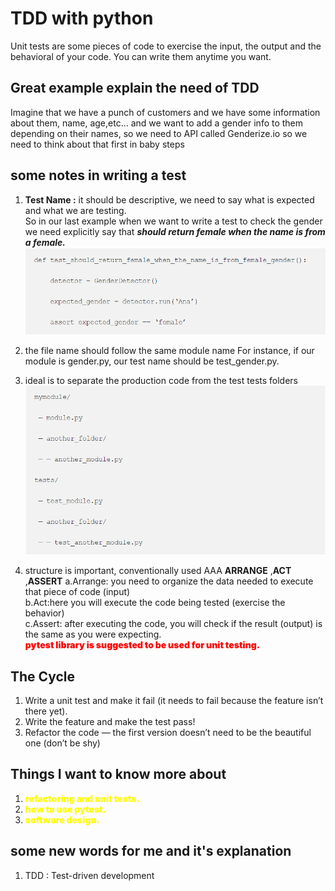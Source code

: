 
# TDD with python

Unit tests are some pieces of code to exercise the input, the output and the behavioral of your code. You can write them anytime you want.

## Great example explain the need of TDD  

Imagine that we have a punch of customers and we have some information about them, name, age,etc...
and we want to add a gender info to them depending on their names, so we need to API called Genderize.io
so we need to think about that first in baby steps

## some notes in writing a test

1. **Test Name :** it should be descriptive, we need to say what is expected and what we are testing.  
   So in our last example when we want to write a test to check the gender we need explicitly say that ***should return female when the name is from a female.***
 ![UNIT TEST FUNCTION](./assets/UNTI_TEST/UNIT%20TEST.png)

2. the file name should follow the same module name For instance, if our module is gender.py, our test name should be test_gender.py.
3. ideal is to separate the production code from the test tests folders
![test file format](./assets//UNTI_TEST/Test%20files%20format.png)
4. structure is important,  conventionally used AAA **ARRANGE** ,**ACT** ,**ASSERT**
   a.Arrange: you need to organize the data needed to execute that piece of code (input)  
   b.Act:here you will execute the code being tested (exercise the behavior)  
   c.Assert: after executing the code, you will check if the result (output) is the same as you were expecting.  
<span style="color:red; font-weight:900">pytest library is suggested to be used for unit testing.<span>

## The Cycle

1. Write a unit test and make it fail (it needs to fail because the feature isn’t there yet).
2. Write the feature and make the test pass!
3. Refactor the code — the first version doesn’t need to be the beautiful one (don’t be shy)

## Things I want to know more about

1. <span style="color:yellow; font-weight:900">refactoring and unit tests.<span>
2. <span style="color:yellow; font-weight:900">how to use pytest.<span>
3. <span style="color:yellow; font-weight:900">software design.<span>

## some new words for me and it's explanation

1. TDD : Test-driven development
